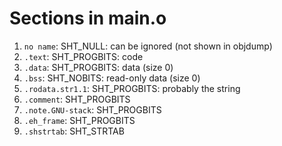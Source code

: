 # Sections in main.o

1. `no name`: SHT_NULL: can be ignored (not shown in objdump)
2. `.text`: SHT_PROGBITS: code
3. `.data`: SHT_PROGBITS: data (size 0)
4. `.bss`: SHT_NOBITS: read-only data (size 0)
5. `.rodata.str1.1`: SHT_PROGBITS: probably the string
6. `.comment`: SHT_PROGBITS
7. `.note.GNU-stack`: SHT_PROGBITS
8. `.eh_frame`: SHT_PROGBITS
9. `.shstrtab`: SHT_STRTAB
